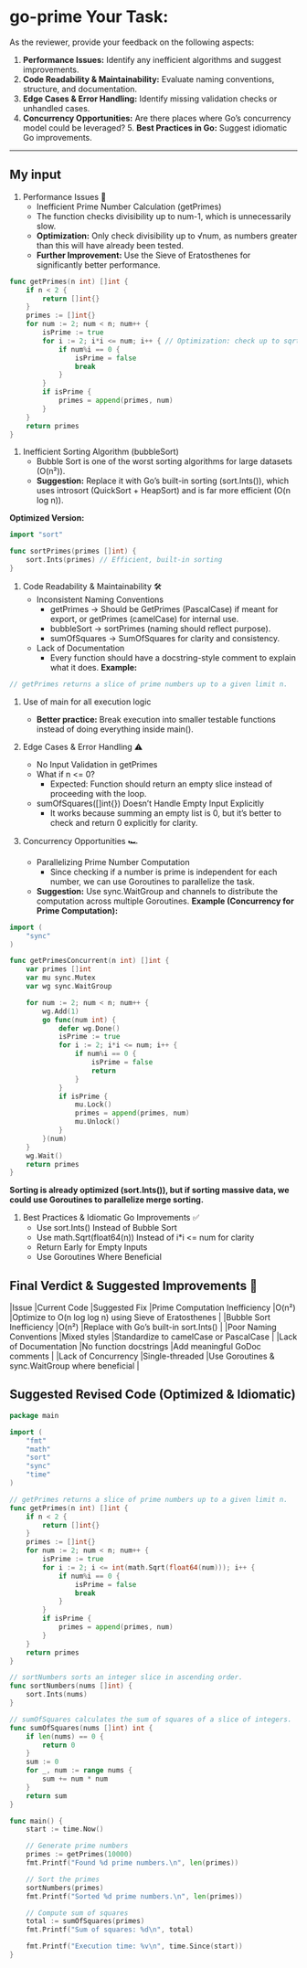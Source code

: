 # go-prime Your Task:

As the reviewer, provide your feedback on the following aspects:
1.	**Performance Issues:** Identify any inefficient algorithms and suggest improvements.
2.	**Code Readability & Maintainability:** Evaluate naming conventions, structure, and documentation.
3.	**Edge Cases & Error Handling:** Identify missing validation checks or unhandled cases.
4.	**Concurrency Opportunities:** Are there places where Go’s concurrency model could be leveraged?
	5.	**Best Practices in Go:** Suggest idiomatic Go improvements.

-----
## My input
1. Performance Issues 🚀
    - Inefficient Prime Number Calculation (getPrimes)
	- The function checks divisibility up to num-1, which is unnecessarily slow.
	- **Optimization:** Only check divisibility up to √num, as numbers greater than this will have already been tested.
	- **Further Improvement:** Use the Sieve of Eratosthenes for significantly better performance.

```go
func getPrimes(n int) []int {
    if n < 2 {
        return []int{}
    }
    primes := []int{}
    for num := 2; num < n; num++ {
        isPrime := true
        for i := 2; i*i <= num; i++ { // Optimization: check up to sqrt(num)
            if num%i == 0 {
                isPrime = false
                break
            }
        }
        if isPrime {
            primes = append(primes, num)
        }
    }
    return primes
}
```


1. Inefficient Sorting Algorithm (bubbleSort)
	- Bubble Sort is one of the worst sorting algorithms for large datasets (O(n²)).
	- **Suggestion:** Replace it with Go’s built-in sorting (sort.Ints()), which uses introsort (QuickSort + HeapSort) and is far more efficient (O(n log n)).

**Optimized Version:**
```go
import "sort"

func sortPrimes(primes []int) {
    sort.Ints(primes) // Efficient, built-in sorting
}
```

1. Code Readability & Maintainability 🛠️
	- Inconsistent Naming Conventions
	    - getPrimes → Should be GetPrimes (PascalCase) if meant for export, or getPrimes (camelCase) for internal use.
	    - bubbleSort → sortPrimes (naming should reflect purpose).
	    - sumOfSquares → SumOfSquares for clarity and consistency.
	- Lack of Documentation
	    - Every function should have a docstring-style comment to explain what it does.
**Example:**
```go
// getPrimes returns a slice of prime numbers up to a given limit n.
```

1. Use of main for all execution logic
	- **Better practice:** Break execution into smaller testable functions instead of doing everything inside main().

1. Edge Cases & Error Handling ⚠️
	- No Input Validation in getPrimes
	- What if n <= 0?
	    - Expected: Function should return an empty slice instead of proceeding with the loop.
	- sumOfSquares([]int{}) Doesn’t Handle Empty Input Explicitly
	    - It works because summing an empty list is 0, but it’s better to check and return 0 explicitly for clarity.


1. Concurrency Opportunities 🏎️
	- Parallelizing Prime Number Computation
	    - Since checking if a number is prime is independent for each number, we can use Goroutines to parallelize the task.
	- **Suggestion:** Use sync.WaitGroup and channels to distribute the computation across multiple Goroutines.
**Example (Concurrency for Prime Computation):**
```go
import (
    "sync"
)

func getPrimesConcurrent(n int) []int {
    var primes []int
    var mu sync.Mutex
    var wg sync.WaitGroup

    for num := 2; num < n; num++ {
        wg.Add(1)
        go func(num int) {
            defer wg.Done()
            isPrime := true
            for i := 2; i*i <= num; i++ {
                if num%i == 0 {
                    isPrime = false
                    return
                }
            }
            if isPrime {
                mu.Lock()
                primes = append(primes, num)
                mu.Unlock()
            }
        }(num)
    }
    wg.Wait()
    return primes
}
```
**Sorting is already optimized (sort.Ints()), but if sorting massive data, we could use Goroutines to parallelize merge sorting.**

1. Best Practices & Idiomatic Go Improvements ✅
	- Use sort.Ints() Instead of Bubble Sort
	- Use math.Sqrt(float64(n)) Instead of i*i <= num for clarity
	- Return Early for Empty Inputs
	- Use Goroutines Where Beneficial

## Final Verdict & Suggested Improvements 🚀

|Issue |Current Code |Suggested Fix
|Prime Computation Inefficiency	|O(n²)	|Optimize to O(n log log n) using Sieve of Eratosthenes |
|Bubble Sort Inefficiency	|O(n²)	|Replace with Go’s built-in sort.Ints() |
|Poor Naming Conventions	|Mixed styles	|Standardize to camelCase or PascalCase |
|Lack of Documentation	|No function docstrings	|Add meaningful GoDoc comments |
|Lack of Concurrency	|Single-threaded	|Use Goroutines & sync.WaitGroup where beneficial |

## Suggested Revised Code (Optimized  & Idiomatic)
```go
package main

import (
	"fmt"
	"math"
	"sort"
	"sync"
	"time"
)

// getPrimes returns a slice of prime numbers up to a given limit n.
func getPrimes(n int) []int {
	if n < 2 {
		return []int{}
	}
	primes := []int{}
	for num := 2; num < n; num++ {
		isPrime := true
		for i := 2; i <= int(math.Sqrt(float64(num))); i++ {
			if num%i == 0 {
				isPrime = false
				break
			}
		}
		if isPrime {
			primes = append(primes, num)
		}
	}
	return primes
}

// sortNumbers sorts an integer slice in ascending order.
func sortNumbers(nums []int) {
	sort.Ints(nums)
}

// sumOfSquares calculates the sum of squares of a slice of integers.
func sumOfSquares(nums []int) int {
	if len(nums) == 0 {
		return 0
	}
	sum := 0
	for _, num := range nums {
		sum += num * num
	}
	return sum
}

func main() {
	start := time.Now()

	// Generate prime numbers
	primes := getPrimes(10000)
	fmt.Printf("Found %d prime numbers.\n", len(primes))

	// Sort the primes
	sortNumbers(primes)
	fmt.Printf("Sorted %d prime numbers.\n", len(primes))

	// Compute sum of squares
	total := sumOfSquares(primes)
	fmt.Printf("Sum of squares: %d\n", total)

	fmt.Printf("Execution time: %v\n", time.Since(start))
}
```

